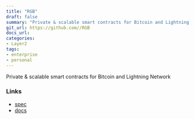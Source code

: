```yaml
---
title: "RGB"
draft: false
summary: "Private & scalable smart contracts for Bitcoin and Lightning Network"
git_url: https://github.com//RGB
docs_url: 
categories:
- Layer2
tags:
- enterprise
- personal
---
```


Private & scalable smart contracts for Bitcoin and Lightning Network

### Links
  - [spec](https://github.com/rgb-org/spec)
  - [docs](https://rgb-org.github.io/)
